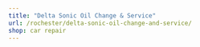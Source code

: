 ```yaml
---
title: "Delta Sonic Oil Change & Service"
url: /rochester/delta-sonic-oil-change-and-service/
shop: car repair
---
```

